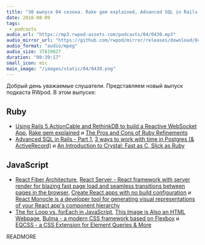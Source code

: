 ```yaml
---
title: "30 выпуск 04 сезона. Rake gem explained, Advanced SQL in Rails, React Server, React Monocle, Bulma, EQCSS и прочее"
date: 2016-08-09
tags:
 - podcasts
audio_url: "https://mp3.rwpod-assets.com/podcasts/04/0430.mp3"
audio_mirror_url: "https://github.com/rwpod/mirror/releases/download/04.30/0430.mp3"
audio_format: "audio/mpeg"
audio_size: 37819827
duration: "00:39:17"
small_icon: mic
main_image: "/images/static/04/0430.png"
---
```


Добрый день уважаемые слушатели. Представляем новый выпуск подкаста RWpod. В этом выпуске:

## Ruby

 - [Using Rails 5 ActionCable and RethinkDB to build a Reactive WebSocket App](https://blog.phusion.nl/2016/08/04/using-rails-5-actioncable-and-rethinkdb-to-build-a-reactive-websocket-app/), [Rake gem explained](https://medium.com/@rudyyazdi/rake-gem-explained-ebee7e6e6f72) и [The Pros and Cons of Ruby Refinements](https://blog.codeship.com/ruby-refinements/)
 - [Advanced SQL in Rails - Part 1](http://brewhouse.io/2016/08/04/sql-in-rails.html), [3 ways to work with time in Postgres (& ActiveRecord)](http://ducktypelabs.com/3-ways-to-work-with-time-in-postgres-and-ar/) и [An Introduction to Crystal: Fast as C, Slick as Ruby](https://blog.codeship.com/an-introduction-to-crystal-fast-as-c-slick-as-ruby/)

## JavaScript

 - [React Fiber Architecture](https://github.com/acdlite/react-fiber-architecture), [React Server - React framework with server render for blazing fast page load and seamless transitions between pages in the browser](https://react-server.io/), [Create React apps with no build configuration](https://github.com/facebookincubator/create-react-app) и [React Monocle is a developer tool for generating visual representations of your React app's component hierarchy](https://github.com/team-gryff/react-monocle)
 - [The for Loop vs. forEach in JavaScript](http://thejsguy.com/2016/07/30/javascript-for-loop-vs-array-foreach.html), [This Image is Also an HTML Webpage](https://dev.to/ben/this-image-is-also-an-html-webpage), [Bulma - a modern CSS framework based on Flexbox](http://bulma.io/) и [EQCSS - a CSS Extension for Element Queries & More](http://elementqueries.com/)

READMORE
